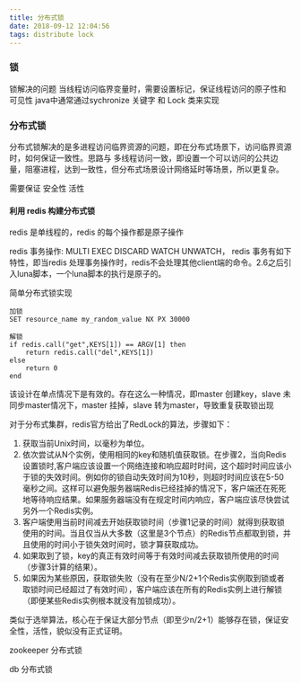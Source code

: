 ```yaml
---
title: 分布式锁
date: 2018-09-12 12:04:56
tags: distribute lock
---
```


### 锁
锁解决的问题
当线程访问临界变量时，需要设置标记，保证线程访问的原子性和可见性
java中通常通过sychronize 关键字 和 Lock 类来实现 


### 分布式锁
分布式锁解决的是多进程访问临界资源的问题，即在分布式场景下，访问临界资源时，如何保证一致性。思路与
多线程访问一致，即设置一个可以访问的公共边量，阻塞进程，达到一致性，但分布式场景设计网络延时等场景，所以更复杂。

需要保证
安全性
活性


#### 利用 redis 构建分布式锁

redis 是单线程的，redis 的每个操作都是原子操作

redis 事务操作: MULTI EXEC DISCARD WATCH UNWATCH，
redis 事务有如下特性，即当redis 处理事务操作时，redis不会处理其他client端的命令。2.6之后引入luna脚本，一个luna脚本的执行是原子的。

简单分布式锁实现

```
加锁
SET resource_name my_random_value NX PX 30000

解锁
if redis.call("get",KEYS[1]) == ARGV[1] then
    return redis.call("del",KEYS[1])
else
    return 0
end
```
该设计在单点情况下是有效的。存在这么一种情况，即master 创建key，slave 未同步master情况下，master 挂掉，slave 转为master，导致重复获取锁出现

对于分布式集群，redis官方给出了RedLock的算法，步骤如下：


1. 获取当前Unix时间，以毫秒为单位。
2. 依次尝试从N个实例，使用相同的key和随机值获取锁。在步骤2，当向Redis设置锁时,客户端应该设置一个网络连接和响应超时时间，这个超时时间应该小于锁的失效时间。例如你的锁自动失效时间为10秒，则超时时间应该在5-50毫秒之间。这样可以避免服务器端Redis已经挂掉的情况下，客户端还在死死地等待响应结果。如果服务器端没有在规定时间内响应，客户端应该尽快尝试另外一个Redis实例。
3. 客户端使用当前时间减去开始获取锁时间（步骤1记录的时间）就得到获取锁使用的时间。当且仅当从大多数（这里是3个节点）的Redis节点都取到锁，并且使用的时间小于锁失效时间时，锁才算获取成功。
4. 如果取到了锁，key的真正有效时间等于有效时间减去获取锁所使用的时间（步骤3计算的结果）。
5. 如果因为某些原因，获取锁失败（没有在至少N/2+1个Redis实例取到锁或者取锁时间已经超过了有效时间），客户端应该在所有的Redis实例上进行解锁（即便某些Redis实例根本就没有加锁成功）。

类似于选举算法，核心在于保证大部分节点（即至少n/2+1）能够存在锁，保证安全性，活性，貌似没有正式证明。



zookeeper 分布式锁


db 分布式锁